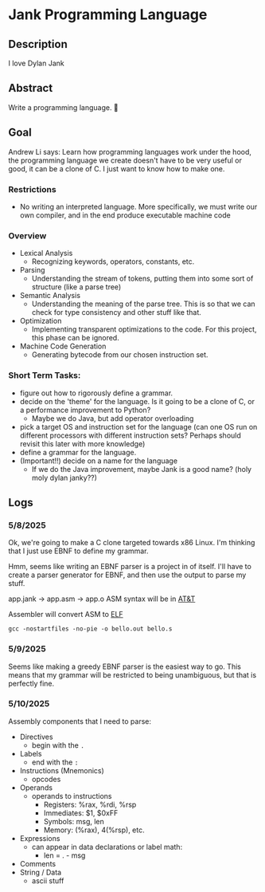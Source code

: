 # Jank Programming Language

## Description
I love Dylan Jank

## Abstract
Write a programming language. 🤯

## Goal
Andrew Li says: Learn how programming languages work under the hood, the programming language we create doesn't have to be very useful or good, it can be a clone of C. I just want to know how to make one.

### Restrictions
- No writing an interpreted language. More specifically, we must write our own compiler, and in the end produce executable machine code

### Overview
 - Lexical Analysis
   - Recognizing keywords, operators, constants, etc.
 - Parsing
   - Understanding the stream of tokens, putting them into some sort of structure (like a parse tree)
 - Semantic Analysis
   - Understanding the meaning of the parse tree. This is so that we can check for type consistency and other stuff like that.
 - Optimization
   - Implementing transparent optimizations to the code. For this project, this phase can be ignored. 
 - Machine Code Generation
   - Generating bytecode from our chosen instruction set. 

### Short Term Tasks:
 - figure out how to rigorously define a grammar. 
 - decide on the 'theme' for the language. Is it going to be a clone of C, or a performance improvement to Python? 
   - Maybe we do Java, but add operator overloading
 - pick a target OS and instruction set for the language (can one OS run on different processors with different instruction sets? Perhaps should revisit this later with more knowledge)
 - define a grammar for the language.  
 - (Important!!) decide on a name for the language
   - If we do the Java improvement, maybe Jank is a good name? (holy moly dylan janky??)

## Logs
### 5/8/2025
Ok, we're going to make a C clone targeted towards x86 Linux. I'm thinking that I just use EBNF to define my grammar. 

Hmm, seems like writing an EBNF parser is a project in of itself. I'll have to create a parser generator for EBNF, and then use the output to parse my stuff.

app.jank -> app.asm -> app.o
ASM syntax will be in [AT&T](https://en.wikipedia.org/wiki/X86_assembly_language#Syntax)

Assembler will convert ASM to [ELF](https://en.wikipedia.org/wiki/Executable_and_Linkable_Format)

`gcc -nostartfiles -no-pie -o bello.out bello.s`

### 5/9/2025
Seems like making a greedy EBNF parser is the easiest way to go. This means that my grammar will be restricted to being unambiguous, but that is perfectly fine. 

### 5/10/2025
Assembly components that I need to parse:
- Directives
  - begin with the `.`
- Labels
  - end with the `:`
- Instructions (Mnemonics)
  - opcodes
- Operands
  - operands to instructions
    - Registers: %rax, %rdi, %rsp
    - Immediates: $1, $0xFF
    - Symbols: msg, len
    - Memory: (%rax), 4(%rsp), etc.
- Expressions
  - can appear in data declarations or label math:
    - len = . - msg
- Comments
- String / Data
  - ascii stuff